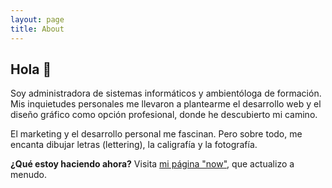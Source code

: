 ```yaml
---
layout: page
title: About
---
```


## Hola 🙋

Soy administradora de sistemas informáticos y ambientóloga de formación. Mis inquietudes personales me llevaron a plantearme el desarrollo web y el diseño gráfico como opción profesional, donde he descubierto mi camino.

El marketing y el desarrollo personal me fascinan. Pero sobre todo, me encanta dibujar letras (lettering), la caligrafía y la fotografía.

**¿Qué estoy haciendo ahora?** Visita [mi página "now"](http://gilfinart.com/blog/now.html), que actualizo a menudo.
